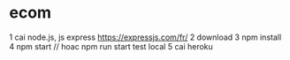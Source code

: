 # ecom

1 cai node.js, js express https://expressjs.com/fr/
2 download
3 npm install
4 npm start // hoac npm run start test local
5 cai heroku
